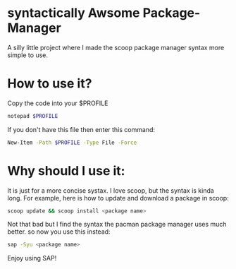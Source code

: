 # syntactically Awsome Package-Manager

A silly little project where I made the scoop package manager syntax more simple to use.

# How to use it?

Copy the code into your $PROFILE

```bash
notepad $PROFILE
```
If you don't have this file then enter this command:

```bash
New-Item -Path $PROFILE -Type File -Force
```
# Why should I use it:
It is just for a more concise systax. I love scoop, but the syntax is kinda long.
For example, here is how to update and download a package in scoop:
```bash
scoop update && scoop install <package name>
```
Not that bad but I find the syntax the pacman package manager uses much better.
so now you use this instead:
```bash
sap -Syu <package name>
```

Enjoy using SAP!
